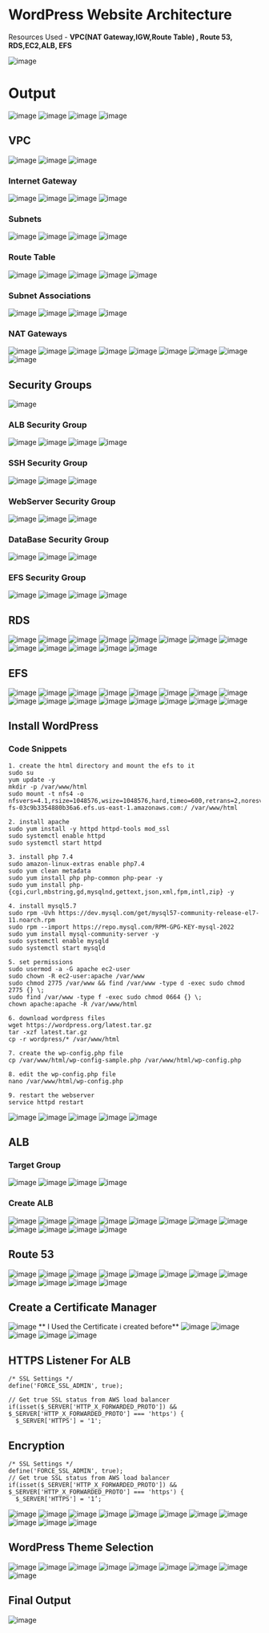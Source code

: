 # WordPress Website Architecture
Resources Used - **VPC(NAT Gateway,IGW,Route Table) , Route 53, RDS,EC2,ALB, EFS**

![image](https://github.com/satya19977/Deploy-WordPress-Website/assets/108000447/a55423a1-f19a-49ab-8505-463c0d27968a)

# Output
![image](https://github.com/satya19977/Deploy-WordPress-Website-The-Traditional-Way/assets/108000447/1c06443a-732c-47c1-8510-7de67a3db438)
![image](https://github.com/satya19977/Deploy-WordPress-Website-The-Traditional-Way/assets/108000447/9459884e-37d7-4835-b3ba-d8c36e29d244)
![image](https://github.com/satya19977/Deploy-WordPress-Website-The-Traditional-Way/assets/108000447/df9307f1-a123-4915-9f82-1d30b80125f7)
![image](https://github.com/satya19977/Deploy-WordPress-Website-The-Traditional-Way/assets/108000447/618b0d44-9ce4-472c-ae66-5db24debfdb7)


## VPC
![image](https://github.com/satya19977/Deploy-WordPress-Website-The-Traditional-Way/assets/108000447/9bb2a213-a8d1-491f-b7b8-52ee28b6b55a)
![image](https://github.com/satya19977/Deploy-WordPress-Website-The-Traditional-Way/assets/108000447/d9ba4d3c-5599-4697-8887-6ea91dc0f341)
![image](https://github.com/satya19977/Deploy-WordPress-Website-The-Traditional-Way/assets/108000447/8354bef7-2c9d-4214-a4d5-b33eddc3308b)

### Internet Gateway
![image](https://github.com/satya19977/Deploy-WordPress-Website-The-Traditional-Way/assets/108000447/fd8269f6-43cf-4c43-a63f-6136a3a4d0d0)
![image](https://github.com/satya19977/Deploy-WordPress-Website-The-Traditional-Way/assets/108000447/e63dbe6f-2997-47a5-999b-d48871781046)
![image](https://github.com/satya19977/Deploy-WordPress-Website-The-Traditional-Way/assets/108000447/112658da-104d-4d14-a253-6f038975dcec)
![image](https://github.com/satya19977/Deploy-WordPress-Website-The-Traditional-Way/assets/108000447/6548e6cf-5ac8-4105-ad68-d707babf63cb)

### Subnets
![image](https://github.com/satya19977/Deploy-WordPress-Website-The-Traditional-Way/assets/108000447/22ae33d6-22b5-4598-b9aa-ab22df857ca1)
![image](https://github.com/satya19977/Deploy-WordPress-Website-The-Traditional-Way/assets/108000447/7adaa994-02b1-4628-b818-0ad1963027f2)
![image](https://github.com/satya19977/Deploy-WordPress-Website-The-Traditional-Way/assets/108000447/e44fcb72-1e81-4631-b9fc-397b6d5019b9)
![image](https://github.com/satya19977/Deploy-WordPress-Website-The-Traditional-Way/assets/108000447/1ac88f2e-4bd3-41ca-84d8-4c2f81494c00)

### Route Table
![image](https://github.com/satya19977/Deploy-WordPress-Website-The-Traditional-Way/assets/108000447/6e2fa03b-0a53-485e-b8fd-f54ffee57130)
![image](https://github.com/satya19977/Deploy-WordPress-Website-The-Traditional-Way/assets/108000447/364a1c81-9498-47f5-8353-aedc36d95aef)
![image](https://github.com/satya19977/Deploy-WordPress-Website-The-Traditional-Way/assets/108000447/c15659a2-7977-4d84-bb8c-c87dba52fb99)
![image](https://github.com/satya19977/Deploy-WordPress-Website-The-Traditional-Way/assets/108000447/f8f6b770-b6e7-4ece-874a-fa73d9b6d8f1)
![image](https://github.com/satya19977/Deploy-WordPress-Website-The-Traditional-Way/assets/108000447/e92da5f0-4cdb-4647-859b-be46b95969c1)

### Subnet Associations 
![image](https://github.com/satya19977/Deploy-WordPress-Website-The-Traditional-Way/assets/108000447/ca55eb77-0d50-4af1-9e17-a21239d9c2d0)
![image](https://github.com/satya19977/Deploy-WordPress-Website-The-Traditional-Way/assets/108000447/b278ebdc-38c1-47d4-ab30-30d7e6b4f988)
![image](https://github.com/satya19977/Deploy-WordPress-Website-The-Traditional-Way/assets/108000447/bd26df86-4018-48dc-a82a-d80cc39d293a)
![image](https://github.com/satya19977/Deploy-WordPress-Website-The-Traditional-Way/assets/108000447/478b49d2-0295-4a10-bed6-24f279dac8b6)

### NAT Gateways
![image](https://github.com/satya19977/Deploy-WordPress-Website-The-Traditional-Way/assets/108000447/a6d9b359-de0e-4abf-ac5c-3fd9bc386efd)
![image](https://github.com/satya19977/Deploy-WordPress-Website-The-Traditional-Way/assets/108000447/9b397648-4375-4520-b7aa-32c97dad2bbf)
![image](https://github.com/satya19977/Deploy-WordPress-Website-The-Traditional-Way/assets/108000447/df2d9589-114b-4199-93fb-c9bfb589888a)
![image](https://github.com/satya19977/Deploy-WordPress-Website-The-Traditional-Way/assets/108000447/11f39b99-d309-4129-9efb-f2d1e6eb6e6a)
![image](https://github.com/satya19977/Deploy-WordPress-Website-The-Traditional-Way/assets/108000447/84cfad25-422e-47bd-b9a7-9b47b4311dd4)
![image](https://github.com/satya19977/Deploy-WordPress-Website-The-Traditional-Way/assets/108000447/0211e69a-398f-45b9-8b6a-eef885ee3372)
![image](https://github.com/satya19977/Deploy-WordPress-Website-The-Traditional-Way/assets/108000447/f9c18b46-986e-4aa3-8565-23c62d72a497)
![image](https://github.com/satya19977/Deploy-WordPress-Website-The-Traditional-Way/assets/108000447/a146f735-94e5-4896-9a1b-ced490625285)
![image](https://github.com/satya19977/Deploy-WordPress-Website-The-Traditional-Way/assets/108000447/d9796252-34e4-4d67-9c58-a8f9680e4d2f)

## Security Groups
![image](https://github.com/satya19977/Deploy-WordPress-Website-The-Traditional-Way/assets/108000447/3afcd947-c9ec-42ff-8010-ab9a04a96aad)

### ALB Security Group
![image](https://github.com/satya19977/Deploy-WordPress-Website-The-Traditional-Way/assets/108000447/d46e0b45-e455-486c-afa9-9e639919b43e)
![image](https://github.com/satya19977/Deploy-WordPress-Website-The-Traditional-Way/assets/108000447/bafe8d02-5156-41d8-accd-ca09bc8e0aa4)
![image](https://github.com/satya19977/Deploy-WordPress-Website-The-Traditional-Way/assets/108000447/d0881606-da32-457e-8971-6a733a9d7603)
![image](https://github.com/satya19977/Deploy-WordPress-Website-The-Traditional-Way/assets/108000447/5c883e0c-fe0d-423d-8eb9-fa2fa87d0a49)

### SSH Security Group
![image](https://github.com/satya19977/Deploy-WordPress-Website-The-Traditional-Way/assets/108000447/e1530214-1905-45a9-bcac-84b27d8e843f)
![image](https://github.com/satya19977/Deploy-WordPress-Website-The-Traditional-Way/assets/108000447/3300fc26-6c43-4c50-83a0-e2b116c19926)
![image](https://github.com/satya19977/Deploy-WordPress-Website-The-Traditional-Way/assets/108000447/f399c9fd-e420-4827-8622-c0f0b9388f40)

### WebServer Security Group
![image](https://github.com/satya19977/Deploy-WordPress-Website-The-Traditional-Way/assets/108000447/22f480df-7b5a-4f77-a4ee-ded042bc0640)
![image](https://github.com/satya19977/Deploy-WordPress-Website-The-Traditional-Way/assets/108000447/2b464db0-0474-4956-a72d-811ab7e104ce)
![image](https://github.com/satya19977/Deploy-WordPress-Website-The-Traditional-Way/assets/108000447/d151f659-24d9-4ca4-a4d3-39ff3fe90b3b)

### DataBase Security Group
![image](https://github.com/satya19977/Deploy-WordPress-Website-The-Traditional-Way/assets/108000447/5d97544e-151e-4a69-b9a1-0cdf94c72812)
![image](https://github.com/satya19977/Deploy-WordPress-Website-The-Traditional-Way/assets/108000447/df965c97-f8ac-48e1-82bc-97ebbd75c581)
![image](https://github.com/satya19977/Deploy-WordPress-Website-The-Traditional-Way/assets/108000447/9b1fe68c-1b31-4e80-872a-9d28baabee62)

### EFS Security Group
![image](https://github.com/satya19977/Deploy-WordPress-Website-The-Traditional-Way/assets/108000447/e14daa5c-93da-4000-b03b-f6c76dfbdd87)
![image](https://github.com/satya19977/Deploy-WordPress-Website-The-Traditional-Way/assets/108000447/4453c9fb-d7f4-41a1-9901-3ae0d27d41c2)
![image](https://github.com/satya19977/Deploy-WordPress-Website-The-Traditional-Way/assets/108000447/24ccb5c6-418f-4988-82a2-94cadc5d6eed)
![image](https://github.com/satya19977/Deploy-WordPress-Website-The-Traditional-Way/assets/108000447/0dd1590d-028b-44fb-bf5c-76b0ee40f181)

## RDS
![image](https://github.com/satya19977/Deploy-WordPress-Website-The-Traditional-Way/assets/108000447/153c127b-5d20-4e52-9d01-8f2d7a3c5e8f)
![image](https://github.com/satya19977/Deploy-WordPress-Website-The-Traditional-Way/assets/108000447/fcaf1510-fb82-48ba-aad6-632d880edb13)
![image](https://github.com/satya19977/Deploy-WordPress-Website-The-Traditional-Way/assets/108000447/8811a223-b6f8-4129-982f-b4ab77c32a08)
![image](https://github.com/satya19977/Deploy-WordPress-Website-The-Traditional-Way/assets/108000447/07530929-9353-48d5-8ca2-e91505be8162)
![image](https://github.com/satya19977/Deploy-WordPress-Website-The-Traditional-Way/assets/108000447/2f32c427-da03-4525-ab38-daf4b67a6f44)
![image](https://github.com/satya19977/Deploy-WordPress-Website-The-Traditional-Way/assets/108000447/f5c7e8b3-9eeb-40b3-bd5d-38d3b04f8af4)
![image](https://github.com/satya19977/Deploy-WordPress-Website-The-Traditional-Way/assets/108000447/e277991e-fd89-4e31-85b3-15a6323dff09)
![image](https://github.com/satya19977/Deploy-WordPress-Website-The-Traditional-Way/assets/108000447/bc0ff032-127c-4d30-a44a-987194144c00)
![image](https://github.com/satya19977/Deploy-WordPress-Website-The-Traditional-Way/assets/108000447/b1aba9d8-2a6b-48fc-8d28-a75bd9d8de49)
![image](https://github.com/satya19977/Deploy-WordPress-Website-The-Traditional-Way/assets/108000447/13e03b9b-d41f-4b7d-baf0-c3ccded81be6)
![image](https://github.com/satya19977/Deploy-WordPress-Website-The-Traditional-Way/assets/108000447/793301f1-0181-4a14-a9df-2ed3167f525a)
![image](https://github.com/satya19977/Deploy-WordPress-Website-The-Traditional-Way/assets/108000447/99c0fe35-f3ee-4dea-967e-56a20a2c85d5)
![image](https://github.com/satya19977/Deploy-WordPress-Website-The-Traditional-Way/assets/108000447/c46727fd-3a51-4c4b-83f8-df9e16ec60c2)

## EFS
![image](https://github.com/satya19977/Deploy-WordPress-Website-The-Traditional-Way/assets/108000447/8114a43d-20f0-459c-b721-6205612c40ed)
![image](https://github.com/satya19977/Deploy-WordPress-Website-The-Traditional-Way/assets/108000447/d7e67fe0-95e5-418d-9a9e-9eb915207669)
![image](https://github.com/satya19977/Deploy-WordPress-Website-The-Traditional-Way/assets/108000447/cfae118a-b2a0-4e10-8580-2d390f75742c)
![image](https://github.com/satya19977/Deploy-WordPress-Website-The-Traditional-Way/assets/108000447/26de719d-3ab4-45f5-9cf4-2cd1306de391)
![image](https://github.com/satya19977/Deploy-WordPress-Website-The-Traditional-Way/assets/108000447/f84edfaa-2b60-477f-8920-129db7b3fc32)
![image](https://github.com/satya19977/Deploy-WordPress-Website-The-Traditional-Way/assets/108000447/0b7f4ecd-3e43-4316-9b07-912bede0de9d)
![image](https://github.com/satya19977/Deploy-WordPress-Website-The-Traditional-Way/assets/108000447/39370fd5-47a1-4f8d-a833-235c0ea179b1)
![image](https://github.com/satya19977/Deploy-WordPress-Website-The-Traditional-Way/assets/108000447/1dadf73a-0447-4c91-9004-9b0a86802c5b)
![image](https://github.com/satya19977/Deploy-WordPress-Website-The-Traditional-Way/assets/108000447/004c5fb9-68fe-422b-8286-4465996c88f5)
![image](https://github.com/satya19977/Deploy-WordPress-Website-The-Traditional-Way/assets/108000447/e3147a86-d8d7-42a0-8262-04bc7512f1db)
![image](https://github.com/satya19977/Deploy-WordPress-Website-The-Traditional-Way/assets/108000447/4dc0f554-0b2e-4e38-a007-547585516cd9)
![image](https://github.com/satya19977/Deploy-WordPress-Website-The-Traditional-Way/assets/108000447/92a80432-bdfc-4d61-80a5-32cdff507536)
![image](https://github.com/satya19977/Deploy-WordPress-Website-The-Traditional-Way/assets/108000447/5f8a54fe-295e-4dbd-863e-3ae0dea9f09f)
![image](https://github.com/satya19977/Deploy-WordPress-Website-The-Traditional-Way/assets/108000447/b28ca760-d012-443e-b18e-b39ac432dd24)
![image](https://github.com/satya19977/Deploy-WordPress-Website-The-Traditional-Way/assets/108000447/32dd2368-d9b2-48c6-a636-2d6472ed326f)
![image](https://github.com/satya19977/Deploy-WordPress-Website-The-Traditional-Way/assets/108000447/bfbef5a8-1ea8-4e23-bec4-3adde76962e1)

## Install WordPress

### Code Snippets
```
1. create the html directory and mount the efs to it
sudo su
yum update -y
mkdir -p /var/www/html
sudo mount -t nfs4 -o nfsvers=4.1,rsize=1048576,wsize=1048576,hard,timeo=600,retrans=2,noresvport fs-03c9b3354880b36a6.efs.us-east-1.amazonaws.com:/ /var/www/html
```
```
2. install apache 
sudo yum install -y httpd httpd-tools mod_ssl
sudo systemctl enable httpd 
sudo systemctl start httpd
```
```
3. install php 7.4
sudo amazon-linux-extras enable php7.4
sudo yum clean metadata
sudo yum install php php-common php-pear -y
sudo yum install php-{cgi,curl,mbstring,gd,mysqlnd,gettext,json,xml,fpm,intl,zip} -y
```
```
4. install mysql5.7
sudo rpm -Uvh https://dev.mysql.com/get/mysql57-community-release-el7-11.noarch.rpm
sudo rpm --import https://repo.mysql.com/RPM-GPG-KEY-mysql-2022
sudo yum install mysql-community-server -y
sudo systemctl enable mysqld
sudo systemctl start mysqld
```
```
5. set permissions
sudo usermod -a -G apache ec2-user
sudo chown -R ec2-user:apache /var/www
sudo chmod 2775 /var/www && find /var/www -type d -exec sudo chmod 2775 {} \;
sudo find /var/www -type f -exec sudo chmod 0664 {} \;
chown apache:apache -R /var/www/html 
```
```
6. download wordpress files
wget https://wordpress.org/latest.tar.gz
tar -xzf latest.tar.gz
cp -r wordpress/* /var/www/html
```
```
7. create the wp-config.php file
cp /var/www/html/wp-config-sample.php /var/www/html/wp-config.php
```
```
8. edit the wp-config.php file
nano /var/www/html/wp-config.php
```
```
9. restart the webserver
service httpd restart
```
![image](https://github.com/satya19977/Deploy-WordPress-Website-The-Traditional-Way/assets/108000447/341e29af-5386-4fd7-88aa-d9c8835a8135)
![image](https://github.com/satya19977/Deploy-WordPress-Website-The-Traditional-Way/assets/108000447/1f076032-37e4-4468-bcd0-d2eae7200657)
![image](https://github.com/satya19977/Deploy-WordPress-Website-The-Traditional-Way/assets/108000447/08ac0126-ccea-4d49-9574-78a89f6786fb)
![image](https://github.com/satya19977/Deploy-WordPress-Website-The-Traditional-Way/assets/108000447/49358570-bdfa-49eb-b5cd-aa27fbeabfbc)
![image](https://github.com/satya19977/Deploy-WordPress-Website-The-Traditional-Way/assets/108000447/b0ffc0d2-2a00-411d-99da-8cd13e1079b7)


## ALB
### Target Group
![image](https://github.com/satya19977/Deploy-WordPress-Website-The-Traditional-Way/assets/108000447/d0dc1eda-f46c-4439-903f-485bd8b5c598)
![image](https://github.com/satya19977/Deploy-WordPress-Website-The-Traditional-Way/assets/108000447/a0c4f65e-0bc5-41fe-ac4a-a6f9ef56da17)
![image](https://github.com/satya19977/Deploy-WordPress-Website-The-Traditional-Way/assets/108000447/e7678aec-bbd9-424b-aea5-6c9d937c8aef)
![image](https://github.com/satya19977/Deploy-WordPress-Website-The-Traditional-Way/assets/108000447/b216e945-7f15-4ab6-8551-833405cbf591)
### Create ALB
![image](https://github.com/satya19977/Deploy-WordPress-Website-The-Traditional-Way/assets/108000447/5a843e2c-4ccd-4c68-a237-adacc8af95d5)
![image](https://github.com/satya19977/Deploy-WordPress-Website-The-Traditional-Way/assets/108000447/cb62132b-55cb-449f-8c35-558cd1ddecaa)
![image](https://github.com/satya19977/Deploy-WordPress-Website-The-Traditional-Way/assets/108000447/27808c1d-c4b1-424a-81e5-c7f356a9a363)
![image](https://github.com/satya19977/Deploy-WordPress-Website-The-Traditional-Way/assets/108000447/7e98b4bc-4598-4b73-a44e-4a2811dcd065)
![image](https://github.com/satya19977/Deploy-WordPress-Website-The-Traditional-Way/assets/108000447/aae7f419-b93b-4591-bbbd-14b4cacdd89f)
![image](https://github.com/satya19977/Deploy-WordPress-Website-The-Traditional-Way/assets/108000447/079fb6d5-da61-48be-b50b-5f97024dfc59)
![image](https://github.com/satya19977/Deploy-WordPress-Website-The-Traditional-Way/assets/108000447/f63b2a66-b29b-4473-a5bb-1843527c4c02)
![image](https://github.com/satya19977/Deploy-WordPress-Website-The-Traditional-Way/assets/108000447/cc68313f-d355-4f14-a1b7-18417194de18)
![image](https://github.com/satya19977/Deploy-WordPress-Website-The-Traditional-Way/assets/108000447/90ef5d31-0bf4-4890-a532-b529ba69ef51)
![image](https://github.com/satya19977/Deploy-WordPress-Website-The-Traditional-Way/assets/108000447/495a41ab-3ab4-4644-8ac0-2a9c47d589b5)
![image](https://github.com/satya19977/Deploy-WordPress-Website-The-Traditional-Way/assets/108000447/0466a023-22c4-455f-b41f-d2fab7d426c9)
![image](https://github.com/satya19977/Deploy-WordPress-Website-The-Traditional-Way/assets/108000447/faff653d-2a04-49cb-8c2d-77e7218e580d)

## Route 53
![image](https://github.com/satya19977/Deploy-WordPress-Website-The-Traditional-Way/assets/108000447/52ab1a93-559c-4734-8064-c17fd3a0acaf)
![image](https://github.com/satya19977/Deploy-WordPress-Website-The-Traditional-Way/assets/108000447/ccda4371-7a1f-4594-b905-0e300c08bdfd)
![image](https://github.com/satya19977/Deploy-WordPress-Website-The-Traditional-Way/assets/108000447/39454933-3041-4559-9ff7-d4116a36d05a)
![image](https://github.com/satya19977/Deploy-WordPress-Website-The-Traditional-Way/assets/108000447/31ce7205-d843-49af-aad8-1d0af4823bd9)
![image](https://github.com/satya19977/Deploy-WordPress-Website-The-Traditional-Way/assets/108000447/e8addcf4-c48f-4d75-9ee7-bd77f9411f8b)
![image](https://github.com/satya19977/Deploy-WordPress-Website-The-Traditional-Way/assets/108000447/371fa2c7-ee86-407b-8c0d-493f064a65f8)
![image](https://github.com/satya19977/Deploy-WordPress-Website-The-Traditional-Way/assets/108000447/155ad8ba-84a1-481d-8a69-5d6789e49e04)
![image](https://github.com/satya19977/Deploy-WordPress-Website-The-Traditional-Way/assets/108000447/ab481c24-ccd5-4731-b28d-b891db7fb9b2)
![image](https://github.com/satya19977/Deploy-WordPress-Website-The-Traditional-Way/assets/108000447/1b5a690e-8168-48b9-9871-6cad9d0325a5)
![image](https://github.com/satya19977/Deploy-WordPress-Website-The-Traditional-Way/assets/108000447/1fe3ddff-c883-4de5-82b7-79374b40a623)
![image](https://github.com/satya19977/Deploy-WordPress-Website-The-Traditional-Way/assets/108000447/be99c3f8-1916-4b27-b67e-ef51f78c5e1f)
![image](https://github.com/satya19977/Deploy-WordPress-Website-The-Traditional-Way/assets/108000447/26bdea6f-1e56-42db-b218-704c4876624b)

## Create a Certificate Manager
![image](https://github.com/satya19977/Deploy-WordPress-Website-The-Traditional-Way/assets/108000447/46195c0b-c09e-47b0-885f-4e6709f3a542)
** I Used the Certificate i created before**
![image](https://github.com/satya19977/Deploy-WordPress-Website-The-Traditional-Way/assets/108000447/787fce74-a9e3-457c-86ed-04972909fdea)
![image](https://github.com/satya19977/Deploy-WordPress-Website-The-Traditional-Way/assets/108000447/e5c19548-e6ad-4d25-b002-67dced280f95)
![image](https://github.com/satya19977/Deploy-WordPress-Website-The-Traditional-Way/assets/108000447/fff20bec-09df-4156-bf10-7767db708b77)
![image](https://github.com/satya19977/Deploy-WordPress-Website-The-Traditional-Way/assets/108000447/61483eb5-e754-44aa-a653-95f96d370f52)
![image](https://github.com/satya19977/Deploy-WordPress-Website-The-Traditional-Way/assets/108000447/4c6e7d94-a532-4d88-bc3a-dcf4c7482e53)

## HTTPS Listener For ALB

```
/* SSL Settings */
define('FORCE_SSL_ADMIN', true);

// Get true SSL status from AWS load balancer
if(isset($_SERVER['HTTP_X_FORWARDED_PROTO']) && $_SERVER['HTTP_X_FORWARDED_PROTO'] === 'https') {
  $_SERVER['HTTPS'] = '1';
```
## Encryption
```
/* SSL Settings */
define('FORCE_SSL_ADMIN', true);
// Get true SSL status from AWS load balancer
if(isset($_SERVER['HTTP_X_FORWARDED_PROTO']) && $_SERVER['HTTP_X_FORWARDED_PROTO'] === 'https') {
  $_SERVER['HTTPS'] = '1’;
  ```
![image](https://github.com/satya19977/Deploy-WordPress-Website-The-Traditional-Way/assets/108000447/0d03f463-b816-4787-a470-8edefe2cfb0c)
![image](https://github.com/satya19977/Deploy-WordPress-Website-The-Traditional-Way/assets/108000447/23aaba38-c8c6-4452-9805-9d5b7fdc95fd)
![image](https://github.com/satya19977/Deploy-WordPress-Website-The-Traditional-Way/assets/108000447/4e915a92-78bf-4994-bd40-5aac463ddc2c)
![image](https://github.com/satya19977/Deploy-WordPress-Website-The-Traditional-Way/assets/108000447/76edaa24-2613-4cf4-a9fa-36646f566bae)
![image](https://github.com/satya19977/Deploy-WordPress-Website-The-Traditional-Way/assets/108000447/40d7827a-404a-4661-977f-79d469954a20)
![image](https://github.com/satya19977/Deploy-WordPress-Website-The-Traditional-Way/assets/108000447/a1406e1b-65f8-4a1a-9a45-3895871abb94)
![image](https://github.com/satya19977/Deploy-WordPress-Website-The-Traditional-Way/assets/108000447/d6704f84-f039-407c-ba6d-15ac4c8a099a)
![image](https://github.com/satya19977/Deploy-WordPress-Website-The-Traditional-Way/assets/108000447/ab6b3e82-1594-4c12-bb8f-e57054b3a48c)
![image](https://github.com/satya19977/Deploy-WordPress-Website-The-Traditional-Way/assets/108000447/89be056f-552d-45b0-9499-ffd45b21f5d4)
![image](https://github.com/satya19977/Deploy-WordPress-Website-The-Traditional-Way/assets/108000447/0a2d6bd2-b0c3-4033-bda2-93d05f7a1c9a)
![image](https://github.com/satya19977/Deploy-WordPress-Website-The-Traditional-Way/assets/108000447/820d792f-9b30-4e25-8904-6ff9eea7e024)



## WordPress Theme Selection
![image](https://github.com/satya19977/Deploy-WordPress-Website-The-Traditional-Way/assets/108000447/926b4800-be97-4a73-8547-56b3f206965e)
![image](https://github.com/satya19977/Deploy-WordPress-Website-The-Traditional-Way/assets/108000447/be9af9af-a803-40a2-84c8-1de7bd8928c8)
![image](https://github.com/satya19977/Deploy-WordPress-Website-The-Traditional-Way/assets/108000447/d584ef79-aa9b-4b92-8182-ad880709597e)
![image](https://github.com/satya19977/Deploy-WordPress-Website-The-Traditional-Way/assets/108000447/694358e8-a653-4778-a0b1-0684931dc923)
![image](https://github.com/satya19977/Deploy-WordPress-Website-The-Traditional-Way/assets/108000447/7d333527-3867-4b03-b3de-c0da92bb706a)
![image](https://github.com/satya19977/Deploy-WordPress-Website-The-Traditional-Way/assets/108000447/3e2d3b06-fccf-4ef8-9f2b-7be06a8a2b3a)
![image](https://github.com/satya19977/Deploy-WordPress-Website-The-Traditional-Way/assets/108000447/b63fd7fd-a78c-4cba-bf9c-b4dce9730f62)
![image](https://github.com/satya19977/Deploy-WordPress-Website-The-Traditional-Way/assets/108000447/bfad4402-715b-49fe-90fa-406c0fb59123)
![image](https://github.com/satya19977/Deploy-WordPress-Website-The-Traditional-Way/assets/108000447/bf1ac32c-afcc-45d8-8a6b-90aaa84320b5)


## Final Output 
![image](https://github.com/satya19977/Deploy-WordPress-Website-The-Traditional-Way/assets/108000447/5b18c56b-afa0-47ac-9622-9a358a1011af)

